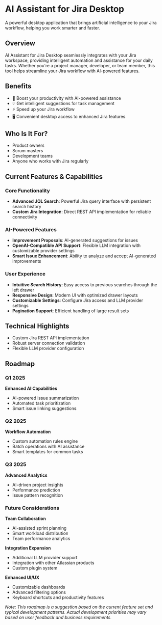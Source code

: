 # AI Assistant for Jira Desktop

A powerful desktop application that brings artificial intelligence to your Jira workflow, helping you work smarter and faster.

## Overview
AI Assistant for Jira Desktop seamlessly integrates with your Jira workspace, providing intelligent automation and assistance for your daily tasks. Whether you're a project manager, developer, or team member, this tool helps streamline your Jira workflow with AI-powered features.

## Benefits
- 🚀 Boost your productivity with AI-powered assistance
- 💡 Get intelligent suggestions for task management
- ⚡ Speed up your Jira workflow
- 🖥️ Convenient desktop access to enhanced Jira features

## Who Is It For?
- Product owners
- Scrum masters
- Development teams
- Anyone who works with Jira regularly

## Current Features & Capabilities

### Core Functionality
- **Advanced JQL Search**: Powerful Jira query interface with persistent search history
- **Custom Jira Integration**: Direct REST API implementation for reliable connectivity

### AI-Powered Features
- **Improvement Proposals**: AI-generated suggestions for issues
- **OpenAI-Compatible API Support**: Flexible LLM integration with customizable provider settings
- **Smart Issue Enhancement**: Ability to analyze and accept AI-generated improvements

### User Experience
- **Intuitive Search History**: Easy access to previous searches through the left drawer
- **Responsive Design**: Modern UI with optimized drawer layouts
- **Customizable Settings**: Configure Jira access and LLM provider settings
- **Pagination Support**: Efficient handling of large result sets

## Technical Highlights
- Custom Jira REST API implementation
- Robust server connection validation
- Flexible LLM provider configuration

## Roadmap

### Q1 2025
**Enhanced AI Capabilities**
  - AI-powered issue summarization
  - Automated task prioritization
  - Smart issue linking suggestions

### Q2 2025
**Workflow Automation**
  - Custom automation rules engine
  - Batch operations with AI assistance
  - Smart templates for common tasks

### Q3 2025
**Advanced Analytics**
  - AI-driven project insights
  - Performance prediction
  - Issue pattern recognition

### Future Considerations
**Team Collaboration**
  - AI-assisted sprint planning
  - Smart workload distribution
  - Team performance analytics

**Integration Expansion**
  - Additional LLM provider support
  - Integration with other Atlassian products
  - Custom plugin system

**Enhanced UI/UX**
  - Customizable dashboards
  - Advanced filtering options
  - Keyboard shortcuts and productivity features


*Note: This roadmap is a suggestion based on the current feature set and typical development patterns. Actual development priorities may vary based on user feedback and business requirements.*
